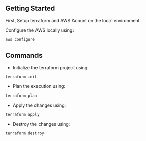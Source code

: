 ## Getting Started

First, Setup terraform and AWS Acount on the local environment.

Configure the AWS locally using:

```bash
aws configure
```

## Commands

- Initialize the terraform project using:

```bash
terraform init
```

- Plan the execution using:

```bash
terraform plan
```

- Apply the changes using:

```bash
terraform apply
```

- Destroy the changes using:

```bash
terraform destroy
```

